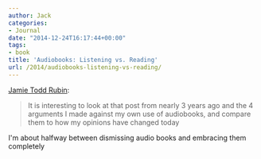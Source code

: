 ```yaml
---
author: Jack
categories:
- Journal
date: "2014-12-24T16:17:44+00:00"
tags:
- book
title: 'Audiobooks: Listening vs. Reading'
url: /2014/audiobooks-listening-vs-reading/
---
```


[Jamie Todd Rubin][1]:

> It is interesting to look at that post from nearly 3 years ago and the 4 arguments I made against my own use of audiobooks, and compare them to how my opinions have changed today 

I'm about halfway between dismissing audio books and embracing them completely

 [1]: http://www.jamierubin.net/2014/12/22/audiobooks-listening-vs-reading/